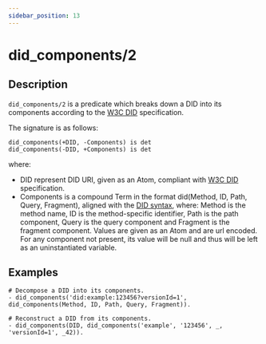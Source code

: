 ```yaml
---
sidebar_position: 13
---
```

[//]: # (This file is auto-generated. Please do not modify it yourself.)

# did_components/2

## Description

`did_components/2` is a predicate which breaks down a DID into its components according to the [W3C DID](<https://w3c.github.io/did-core>) specification.

The signature is as follows:

```text
did_components(+DID, -Components) is det
did_components(-DID, +Components) is det
```

where:

- DID represent DID URI, given as an Atom, compliant with [W3C DID](<https://w3c.github.io/did-core>) specification.
- Components is a compound Term in the format did\(Method, ID, Path, Query, Fragment\), aligned with the [DID syntax](<https://w3c.github.io/did-core/#did-syntax>), where: Method is the method name, ID is the method\-specific identifier, Path is the path component, Query is the query component and Fragment is the fragment component. Values are given as an Atom and are url encoded. For any component not present, its value will be null and thus will be left as an uninstantiated variable.

## Examples

```text
# Decompose a DID into its components.
- did_components('did:example:123456?versionId=1', did_components(Method, ID, Path, Query, Fragment)).

# Reconstruct a DID from its components.
- did_components(DID, did_components('example', '123456', _, 'versionId=1', _42)).
```
